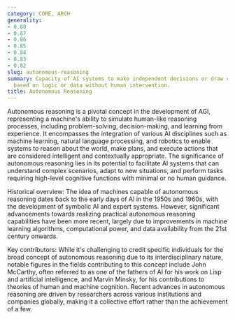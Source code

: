 ```yaml
---
category: CORE, ARCH
generality:
- 0.88
- 0.87
- 0.86
- 0.85
- 0.84
- 0.83
- 0.82
slug: autonomous-reasoning
summary: Capacity of AI systems to make independent decisions or draw conclusions
  based on logic or data without human intervention.
title: Autonomous Reasoning
---
```


Autonomous reasoning is a pivotal concept in the development of AGI, representing a machine's ability to simulate human-like reasoning processes, including problem-solving, decision-making, and learning from experience. It encompasses the integration of various AI disciplines such as machine learning, natural language processing, and robotics to enable systems to reason about the world, make plans, and execute actions that are considered intelligent and contextually appropriate. The significance of autonomous reasoning lies in its potential to facilitate AI systems that can understand complex scenarios, adapt to new situations, and perform tasks requiring high-level cognitive functions with minimal or no human guidance.

Historical overview: The idea of machines capable of autonomous reasoning dates back to the early days of AI in the 1950s and 1960s, with the development of symbolic AI and expert systems. However, significant advancements towards realizing practical autonomous reasoning capabilities have been more recent, largely due to improvements in machine learning algorithms, computational power, and data availability from the 21st century onwards.

Key contributors: While it's challenging to credit specific individuals for the broad concept of autonomous reasoning due to its interdisciplinary nature, notable figures in the fields contributing to this concept include John McCarthy, often referred to as one of the fathers of AI for his work on Lisp and artificial intelligence, and Marvin Minsky, for his contributions to theories of human and machine cognition. Recent advances in autonomous reasoning are driven by researchers across various institutions and companies globally, making it a collective effort rather than the achievement of a few.